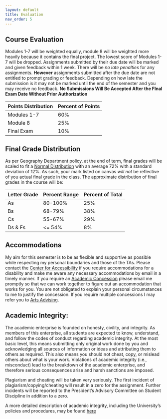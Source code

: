 ```yaml
---
layout: default
title: Evaluation
nav_order: 5
---
```


## Course Evaluation

Modules 1-7 will be weighted equally, module 8 will be weighted more heavily because it contains the final project.  The lowest score of Modules 1-7 will be dropped.  Assignments submitted by their due date will be marked and given feedback within 1 week.  There will be *no late penalties* for any assignments.  **However** assignments submitted after the due date are not entitled to prompt grading or feedback.  Depending on how late the submission is it may not be marked until the end of the semester and you may receive no feedback.  **No Submissions Will Be Accepted After the FInal Exam Date Without Prior Authorization**

| Points Distribution | Percent of Points |
|---------------------|-------------------|
| Modules 1-7         | 60%               |
| Module 8            | 25%               |
| Final Exam          | 10%               |

## Final Grade Distribution

As per Geography Department policy, at the end of term, final grades will be scaled to fit a [Normal Distribution](https://en.wikipedia.org/wiki/Normal_distribution) with an average 72% with a standard deviation of 12%.  As such, your mark listed on canvas *will not* be reflective of you actual final grade in the class.  The approximate distribution of final grades in the course will be:

|Letter Grade|Percent Range|Percent of Total|
|------------|-------------|----------------|
|As          |80-100%      |25%             |
|Bs          |68-79%       |38%             |
|Cs          |55-67%       |29%             |
|Ds & Fs     |<= 54%       |8%              |

## Accommodations

My aim for this semester is to be as flexible and supportive as possible while respecting my personal boundaries and those of the TAs.  Please contact the [Center for Accessibility](https://students.ubc.ca/about-student-services/centre-for-accessibility) if you require accommodations for a disability and make me aware any necessary accommodations by email in a timely manner.  If you require an [Academic Concession](https://www.arts.ubc.ca/degree-planning/academic-performance/academic-concession/) please email me promptly so that we can work together to figure out an accommodation that works for you.  You are not obligated to explain your personal circumstances to me to justify the concession.  If you require multiple concessions I may refer you to [Arts Advising](https://www.arts.ubc.ca/student-support/academic-support/academic-advising/). 

## Academic Integrity:

The academic enterprise is founded on honesty, civility, and integrity. As members of this enterprise, all students are expected to know, understand, and follow the codes of conduct regarding academic integrity. At the most basic level, this means submitting only original work done by you and acknowledging all sources of information or ideas and attributing them to others as required. This also means you should not cheat, copy, or mislead others about what is your work. Violations of academic integrity (i.e., misconduct) lead to the breakdown of the academic enterprise, and therefore serious consequences arise and harsh sanctions are imposed.

Plagiarism and cheating will be taken very seriously.  The first incident of plagiarism/copying/cheating will result in a zero for the assignment.  Further incidents will be reported to the President’s Advisory Committee on Student Discipline in addition to a zero.

A more detailed description of academic integrity, including the University’s policies and procedures, may be found [here](https://learningcommons.ubc.ca/academic-integrity/Links)